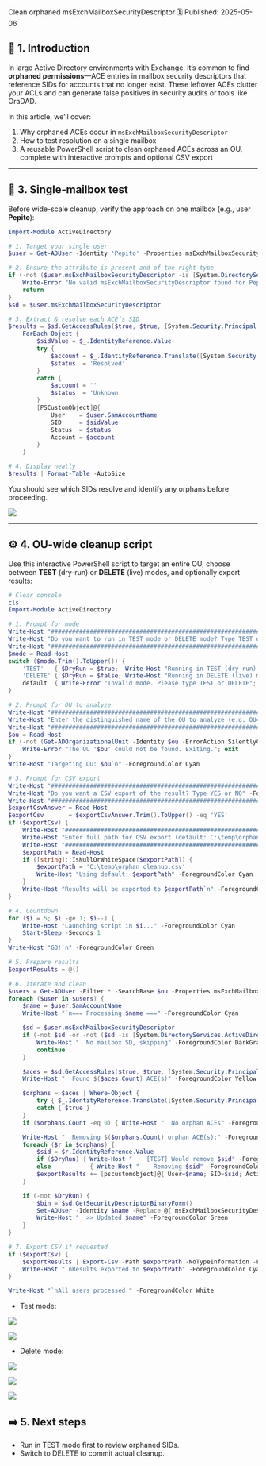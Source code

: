 Clean orphaned msExchMailboxSecurityDescriptor
🗓️ Published: 2025-05-06

## 🧱 1. Introduction
In large Active Directory environments with Exchange, it’s common to find **orphaned permissions**—ACE entries in mailbox security descriptors that reference SIDs for accounts that no longer exist. These leftover ACEs clutter your ACLs and can generate false positives in security audits or tools like OraDAD.

In this article, we’ll cover:
1. Why orphaned ACEs occur in `msExchMailboxSecurityDescriptor`
2. How to test resolution on a single mailbox
3. A reusable PowerShell script to clean orphaned ACEs across an OU, complete with interactive prompts and optional CSV export

---

## 🧪 3. Single-mailbox test
Before wide-scale cleanup, verify the approach on one mailbox (e.g., user **Pepito**):

```powershell
Import-Module ActiveDirectory

# 1. Target your single user
$user = Get-ADUser -Identity 'Pepito' -Properties msExchMailboxSecurityDescriptor

# 2. Ensure the attribute is present and of the right type
if (-not ($user.msExchMailboxSecurityDescriptor -is [System.DirectoryServices.ActiveDirectorySecurity])) {
    Write-Error "No valid msExchMailboxSecurityDescriptor found for Pepito."
    return
}
$sd = $user.msExchMailboxSecurityDescriptor

# 3. Extract & resolve each ACE’s SID
$results = $sd.GetAccessRules($true, $true, [System.Security.Principal.SecurityIdentifier]) |
    ForEach-Object {
        $sidValue = $_.IdentityReference.Value
        try {
            $account = $_.IdentityReference.Translate([System.Security.Principal.NTAccount]).Value
            $status  = 'Resolved'
        }
        catch {
            $account = ''
            $status  = 'Unknown'
        }
        [PSCustomObject]@{
            User    = $user.SamAccountName
            SID     = $sidValue
            Status  = $status
            Account = $account
        }
    }

# 4. Display neatly
$results | Format-Table -AutoSize
```

You should see which SIDs resolve and identify any orphans before proceeding.

![](assets/Clean%20orphaned%20msExchMailboxSecurityDescriptor/2025-07-01-12-13-42.png)

---

## ⚙️ 4. OU-wide cleanup script
Use this interactive PowerShell script to target an entire OU, choose between **TEST** (dry-run) or **DELETE** (live) modes, and optionally export results:

```powershell
# Clear console
cls
Import-Module ActiveDirectory

# 1. Prompt for mode
Write-Host "########################################################################################" -ForegroundColor Green
Write-Host "Do you want to run in TEST mode or DELETE mode? Type TEST or DELETE" -ForegroundColor Green
Write-Host "########################################################################################" -ForegroundColor Green
$mode = Read-Host
switch ($mode.Trim().ToUpper()) {
    'TEST'   { $DryRun = $true;  Write-Host "Running in TEST (dry-run) mode.`n" -ForegroundColor Yellow }
    'DELETE' { $DryRun = $false; Write-Host "Running in DELETE (live) mode.`n"   -ForegroundColor Red    }
    default  { Write-Error "Invalid mode. Please type TEST or DELETE"; exit }
}

# 2. Prompt for OU to analyze
Write-Host "########################################################################################" -ForegroundColor Green
Write-Host "Enter the distinguished name of the OU to analyze (e.g. OU=Users,OU=PRD,DC=ext,DC=local)" -ForegroundColor Green
Write-Host "########################################################################################" -ForegroundColor Green
$ou = Read-Host
if (-not (Get-ADOrganizationalUnit -Identity $ou -ErrorAction SilentlyContinue)) {
    Write-Error "The OU '$ou' could not be found. Exiting."; exit
}
Write-Host "Targeting OU: $ou`n" -ForegroundColor Cyan

# 3. Prompt for CSV export
Write-Host "########################################################################################" -ForegroundColor Green
Write-Host "Do you want a CSV export of the result? Type YES or NO" -ForegroundColor Green
Write-Host "########################################################################################" -ForegroundColor Green
$exportCsvAnswer = Read-Host
$exportCsv       = $exportCsvAnswer.Trim().ToUpper() -eq 'YES'
if ($exportCsv) {
    Write-Host "########################################################################################" -ForegroundColor Green
    Write-Host "Enter full path for CSV export (default: C:\temp\orphan_cleanup.csv)" -ForegroundColor Green
    Write-Host "########################################################################################" -ForegroundColor Green
    $exportPath = Read-Host
    if ([string]::IsNullOrWhiteSpace($exportPath)) {
        $exportPath = 'C:\temp\orphan_cleanup.csv'
        Write-Host "Using default: $exportPath" -ForegroundColor Cyan
    }
    Write-Host "Results will be exported to $exportPath`n" -ForegroundColor Cyan
}

# 4. Countdown
for ($i = 5; $i -ge 1; $i--) {
    Write-Host "Launching script in $i..." -ForegroundColor Cyan
    Start-Sleep -Seconds 1
}
Write-Host "GO!`n" -ForegroundColor Green

# 5. Prepare results
$exportResults = @()

# 6. Iterate and clean
$users = Get-ADUser -Filter * -SearchBase $ou -Properties msExchMailboxSecurityDescriptor
foreach ($user in $users) {
    $name = $user.SamAccountName
    Write-Host "`n=== Processing $name ===" -ForegroundColor Cyan

    $sd = $user.msExchMailboxSecurityDescriptor
    if (-not $sd -or -not ($sd -is [System.DirectoryServices.ActiveDirectorySecurity])) {
        Write-Host "  No mailbox SD, skipping" -ForegroundColor DarkGray
        continue
    }

    $aces = $sd.GetAccessRules($true, $true, [System.Security.Principal.SecurityIdentifier])
    Write-Host "  Found $($aces.Count) ACE(s)" -ForegroundColor Yellow

    $orphans = $aces | Where-Object {
        try { $_.IdentityReference.Translate([System.Security.Principal.NTAccount]) | Out-Null; $false }
        catch { $true }
    }
    if ($orphans.Count -eq 0) { Write-Host "  No orphan ACEs" -ForegroundColor Green; continue }

    Write-Host "  Removing $($orphans.Count) orphan ACE(s):" -ForegroundColor Magenta
    foreach ($r in $orphans) {
        $sid = $r.IdentityReference.Value
        if ($DryRun) { Write-Host "    [TEST] Would remove $sid" -ForegroundColor Magenta; $action='WouldRemove' }
        else           { Write-Host "    Removing $sid" -ForegroundColor Magenta; $sd.RemoveAccessRule($r); $action='Removed' }
        $exportResults += [pscustomobject]@{ User=$name; SID=$sid; Action=$action; Time=(Get-Date -Format s) }
    }

    if (-not $DryRun) {
        $bin = $sd.GetSecurityDescriptorBinaryForm()
        Set-ADUser -Identity $name -Replace @{ msExchMailboxSecurityDescriptor = $bin }
        Write-Host "  >> Updated $name" -ForegroundColor Green
    }
}

# 7. Export CSV if requested
if ($exportCsv) {
    $exportResults | Export-Csv -Path $exportPath -NoTypeInformation -Force
    Write-Host "`nResults exported to $exportPath" -ForegroundColor Cyan
}

Write-Host "`nAll users processed." -ForegroundColor White
```

- Test mode:

![](assets/Clean%20orphaned%20msExchMailboxSecurityDescriptor/2025-07-01-12-17-10.png)

![](assets/Clean%20orphaned%20msExchMailboxSecurityDescriptor/2025-07-01-12-17-34.png)

- Delete mode:

![](assets/Clean%20orphaned%20msExchMailboxSecurityDescriptor/2025-07-01-12-18-43.png)

![](assets/Clean%20orphaned%20msExchMailboxSecurityDescriptor/2025-07-01-12-18-56.png)

![](assets/Clean%20orphaned%20msExchMailboxSecurityDescriptor/2025-07-01-12-19-10.png)

## ➡️ 5. Next steps

* Run in TEST mode first to review orphaned SIDs.
* Switch to DELETE to commit actual cleanup.


